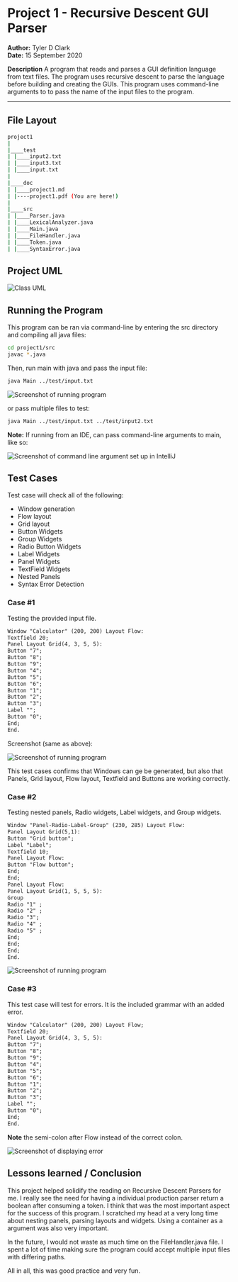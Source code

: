 # Project 1 - Recursive Descent GUI Parser

**Author:** Tyler D Clark  
**Date:** 15 September 2020

**Description** A program that reads and parses a GUI definition language from text files. The program uses recursive descent to parse the language before building and creating the GUIs. This program uses command-line arguments to to pass the name of the input files to the program.
___

## File Layout

``` bash
project1
|
|____test
| |____input2.txt
| |____input3.txt
| |____input.txt
|
|____doc
| |____project1.md
| |----project1.pdf (You are here!)
|
|____src
| |____Parser.java
| |____LexicalAnalyzer.java
| |____Main.java
| |____FileHandler.java
| |____Token.java
| |____SyntaxError.java

```

## Project UML

![Class UML](img/project1UML.png)

## Running the Program

This program can be ran via command-line by entering the src directory and compiling all java files:

```bash
cd project1/src
javac *.java
```

Then, run main with java and pass the input file:

```bash
java Main ../test/input.txt
```

![Screenshot of running program](img/ss1.png)

or pass multiple files to test:

```bash
java Main ../test/input.txt ../test/input2.txt
```

**Note:** If running from an IDE, can pass command-line arguments to main, like so:

![Screenshot of command line argument set up in IntelliJ](img/ss2.png)

## Test Cases

Test case will check all of the following:

* Window generation
* Flow layout
* Grid layout
* Button Widgets
* Group Widgets
* Radio Button Widgets
* Label Widgets
* Panel Widgets
* TextField Widgets
* Nested Panels
* Syntax Error Detection

### Case #1

Testing the provided input file.

``` txt
Window "Calculator" (200, 200) Layout Flow:
Textfield 20;
Panel Layout Grid(4, 3, 5, 5):
Button "7";
Button "8";
Button "9";
Button "4";
Button "5";
Button "6";
Button "1";
Button "2";
Button "3";
Label "";
Button "0";
End;
End.
```

Screenshot (same as above):

![Screenshot of running program](img/ss1.png)

This test cases confirms that Windows can ge be generated, but also that Panels, Grid layout, Flow layout, Textfield and Buttons are working correctly.

### Case #2

Testing nested panels, Radio widgets, Label widgets, and Group widgets.

``` txt
Window "Panel-Radio-Label-Group" (230, 285) Layout Flow:
Panel Layout Grid(5,1):
Button "Grid button";
Label "Label";
Textfield 10;
Panel Layout Flow:
Button "Flow button";
End;
End;
Panel Layout Flow:
Panel Layout Grid(1, 5, 5, 5):
Group
Radio "1" ;
Radio "2" ;
Radio "3";
Radio "4" ;
Radio "5" ;
End;
End;
End;
End.
```

![Screenshot of running program](img/ss3.png)

### Case #3

This test case will test for errors. It is the included grammar with an added error.

``` txt
Window "Calculator" (200, 200) Layout Flow;
Textfield 20;
Panel Layout Grid(4, 3, 5, 5):
Button "7";
Button "8";
Button "9";
Button "4";
Button "5";
Button "6";
Button "1";
Button "2";
Button "3";
Label "";
Button "0";
End;
End.
```

**Note** the semi-colon after Flow instead of the correct colon.

![Screenshot of displaying error](img/ss4.png)

## Lessons learned / Conclusion

This project helped solidify the reading on Recursive Descent Parsers for me. I really see the need for having a individual production parser return a boolean after consuming a token. I think that was the most important aspect for the success of this program. I scratched my head at a very long time about nesting panels, parsing layouts and widgets. Using a container as a argument was also very important.

In the future, I would not waste as much time on the FileHandler.java file. I spent a lot of time making sure the program could accept multiple input files with differing paths.

All in all, this was good practice and very fun.
